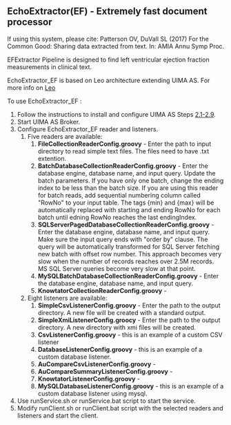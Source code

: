 ## EchoExtractor(EF) - Extremely fast document processor

If using this system, please cite:
Patterson OV, DuVall SL (2017) For the Common Good: Sharing data extracted from text. In: AMIA Annu Symp Proc.

EFExtractor Pipeline is designed to find left ventricular ejection fraction measurements in clinical text.

EchoExtractor_EF is based on Leo architecture extending UIMA AS.  For more info on [Leo](http://department-of-veterans-affairs.github.io/Leo/userguide.html)

To use EchoExtractor_EF :

1. Follow the instructions to install and configure UIMA AS Steps [2.1-2.9](http://department-of-veterans-affairs.github.io/Leo/userguide.html#/a2_Installation_and_Configuration_of_Leo-Example).
2. Start UIMA AS Broker.
3. Configure EchoExtractor_EF reader and listeners.
    1. Five readers are available:
       1. **FileCollectionReaderConfig.groovy**  - Enter the path to input directory to read simple text files. The files need to have .txt extention. 
       2. **BatchDatabaseCollectionReaderConfig.groovy** - Enter the database engine, database name, and input query. Update the batch parameters. If you have only one batch, change the ending index to be less than the batch size. If you are using this reader for batch reads, add sequential numbering column called "RowNo" to your input table. The tags {min} and {max} will be automatically replaced with starting and ending RowNo for each batch until edning RowNo reaches the last endingIndex.
       3. **SQLServerPagedDatabaseCollectionReaderConfig.groovy** - Enter the database engine, database name, and input query. Make sure the input query ends with "order by" clause. The query will be automatically transformed for SQL Server fetching new batch with offset row number. This approach becomes very slow when the number of records reaches over 2.5M records. MS SQL Server queries become very slow at that point.
       4. **MySQLBatchDatabaseCollectionReaderConfig.groovy** - Enter the database engine, database name, and input query. 
       5. **KnowtatorCollectionReaderConfig.groovy** -
    2. Eight listeners are available:
       1. **SimpleCsvListenerConfig.groovy** - Enter the path to the output directory. A new file will be created with a standard output.
       2. **SimpleXmiListenerConfig.groocy** - Enter the path to the output directory. A new directory with xmi files will be created.
       3. **CsvListenerConfig.groovy** - this is an example of a custom CSV listener
       4. **DatabaseListenerConfig.groovy** - this is an example of a custom database listener.
       5. **AuCompareCsvListenerConfig.groovy** -
       6. **AuCompareSummaryListenerConfig.groovy** -
       7. **KnowtatorListenerConfig.groovy** -
       8. **MySQLDatabaseListenerConfig.groovy** - this is an example of a custom database listener using mysql.
  4. Use runService.sh or runService.bat script to start the service.
  5. Modify runClient.sh or runClient.bat script with  the selected readers and listeners and start the client.
  
  
      
  
